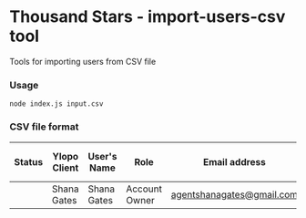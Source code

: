 # Thousand Stars - import-users-csv tool

Tools for importing users from CSV file

### Usage

	node index.js input.csv

### CSV file format

| Status | Ylopo Client | User's Name | Role          | Email address             | PartyID | 2nd Party ID | 3rd PartyID | 4th Party ID |
|--------|--------------|-------------|---------------|---------------------------|---------|--------------|-------------|--------------|
|        | Shana Gates  | Shana Gates | Account Owner | agentshanagates@gmail.com | 10121   |              |             |              |
